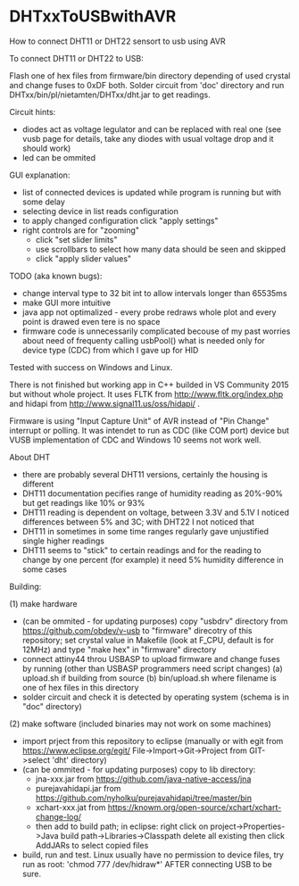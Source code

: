 # DHTxxToUSBwithAVR
How to connect DHT11 or DHT22 sensort to usb using AVR


To connect DHT11 or DHT22 to USB:

Flash one of hex files from firmware/bin directory depending of used crystal and change fuses to 0xDF both.
Solder circuit from 'doc' directory and run DHTxx/bin/pl/nietamten/DHTxx/dht.jar to get readings.

Circuit hints:
- diodes act as voltage legulator and can be replaced with real one (see vusb page for details, take any diodes with usual voltage drop and it should work) 
- led can be ommited

GUI explanation:
- list of connected devices is updated while program is running but with some delay
- selecting device in list reads configuration
- to apply changed configuration click "apply settings"
- right controls are for "zooming"
	- click "set slider limits" 
	- use scrollbars to select how many data should be seen and skipped
	- click "apply slider values"

TODO (aka known bugs):
- change interval type to 32 bit int to allow intervals longer than 65535ms
- make GUI more intuitive
- java app not optimalized - every probe redraws whole plot and every point is drawed even tere is no space
- firmware code is unnecessarily complicated becouse of my past worries about need of frequenty calling usbPool() what is needed only for device type (CDC) from which I gave up for HID 

Tested with success on Windows and Linux.

There is not finished but working app in C++ builded in VS Community 2015 but without whole project. 
It uses FLTK from http://www.fltk.org/index.php and hidapi from http://www.signal11.us/oss/hidapi/ .

Firmware is using "Input Capture Unit" of AVR instead of "Pin Change" interrupt or polling.
It was intendet to run as CDC (like COM port) device but VUSB implementation of CDC and Windows 10 seems not work well.

About DHT
- there are probably several DHT11 versions, certainly the housing is different
- DHT11 documentation pecifies range of humidity reading as 20%-90% but  get readings like 10% or 93%
- DHT11 reading is dependent on voltage, between 3.3V and 5.1V I noticed differences between 5% and 3C; with DHT22 I not noticed that
- DHT11 in sometimes in some time ranges regularly gave unjustified single higher readings
- DHT11 seems to "stick" to certain readings and for the reading to change by one percent (for example) it need 5% humidity difference in some cases

Building:

(1) make hardware
- (can be ommited - for updating purposes) copy "usbdrv" directory from https://github.com/obdev/v-usb to "firmware" direcotry of this repository; set crystal value in Makefile (look at F_CPU, default is for 12MHz) and type "make hex" in "firmware" directory
- connect attiny44 throu USBASP to upload firmware and change fuses by running (other than USBASP programmers need script changes) 
	(a) upload.sh if building from source
	(b) bin/upload.sh <filename> where filename is one of hex files in this directory
- solder circuit and check it is detected by operating system (schema is in "doc" directory)

(2) make software (included binaries may not work on some machines)
- import prject from this repository to eclipse (manually or with egit from https://www.eclipse.org/egit/ File->Import->Git->Project from GIT->select 'dht' directory)
- (can be ommited - for updating purposes) copy to lib directory:
	- jna-xxx.jar from https://github.com/java-native-access/jna
	- purejavahidapi.jar from https://github.com/nyholku/purejavahidapi/tree/master/bin
	- xchart-xxx.jat from https://knowm.org/open-source/xchart/xchart-change-log/
	+ then add to build path; in eclipse: right click on project->Properties->Java build path->Libraries->Classpath delete all existing then click AddJARs to select copied files
- build, run and test. Linux usually have no permission to device files, try run as root: 'chmod 777 /dev/hidraw*' AFTER connecting USB to be sure.

